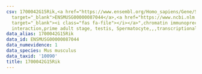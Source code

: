 ```yaml
---
csv: 1700042G15Rik,<a href="https://www.ensembl.org/Homo_sapiens/Gene/Summary?db=core;g=ENSMUSG00000087044"
  target="_blank">ENSMUSG00000087044</a>,<a href="https://www.ncbi.nlm.nih.gov/pubmed/25450459"
  target="_blank"><i class="fas fa-file"></i></a>",chromatin immunoprecipitation assay,direct
  interaction,prime adult stage, testis, Spermatocyte,,,transcriptional regulation,
data_alias: 1700042G15Rik
data_id: ENSMUSG00000087044
data_numevidence: 1
data_species: Mus musculus
data_taxid: '10090'
title: 1700042G15Rik
---
```

